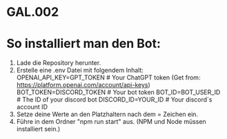 # GAL.002
 
# So installiert man den Bot:

1. Lade die Repository herunter.
2. Erstelle eine .env Datei mit folgendem Inhalt:
    OPENAI_API_KEY=GPT_TOKEN # Your ChatGPT token (Get from: https://platform.openai.com/account/api-keys)
    BOT_TOKEN=DISCORD_TOKEN # Your bot token
    BOT_ID=BOT_USER_ID # The ID of your discord bot
    DISCORD_ID=YOUR_ID # Your discord`s account ID
3. Setze deine Werte an den Platzhaltern nach dem = Zeichen ein.
4. Führe in dem Ordner "npm run start" aus. (NPM und Node müssen installiert sein.)